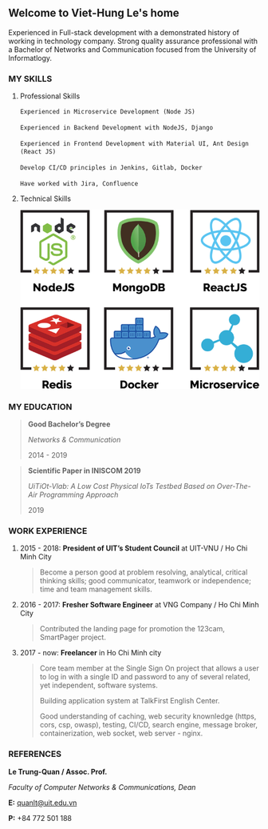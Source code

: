 ## Welcome to Viet-Hung Le's home

Experienced in Full-stack development with a demonstrated history of working in technology company. Strong quality assurance professional with a Bachelor of Networks and Communication focused from the University of Informatlogy.

### MY SKILLS

1. Professional Skills

    ```
    Experienced in Microservice Development (Node JS)

    Experienced in Backend Development with NodeJS, Django

    Experienced in Frontend Development with Material UI, Ant Design (React JS)

    Develop CI/CD principles in Jenkins, Gitlab, Docker

    Have worked with Jira, Confluence
    ```

2. Technical Skills

    ![technical skills](/images/technical-skills.png "technical skills")

### MY EDUCATION

> __Good Bachelor’s Degree__
> 
> _Networks & Communication_
> 
> 2014 - 2019

> __Scientific Paper in INISCOM 2019__
> 
> _UiTiOt-Vlab: A Low Cost Physical IoTs Testbed Based on Over-The-Air Programming Approach_
> 
> 2019

### WORK EXPERIENCE

1. 2015 - 2018: __President of UIT’s Student Council__ at UIT-VNU  /  Ho Chi Minh City

    > Become a person good at problem resolving, analytical, critical thinking skills; good communicator, teamwork or independence; time and team management skills.

2. 2016 - 2017: __Fresher Software Engineer__ at VNG Company  /  Ho Chi Minh City

    > Contributed the landing page for promotion the 123cam, SmartPager project.

3. 2017 - now: __Freelancer__ in Ho Chi Minh city

    > Core team member at the Single Sign On project that allows a user to log in with a single ID and password to any of several related, yet independent, software systems.
    >
    > Building application system at TalkFirst English Center.
    >
    > Good understanding of caching, web security knownledge (https, cors, csp, owasp), testing, CI/CD, search engine, message broker, containerization, web socket, web server - nginx.

### REFERENCES

__Le Trung-Quan / Assoc. Prof.__

_Faculty of Computer Networks & Communications, Dean_

__E:__ quanlt@uit.edu.vn

__P:__ +84 772 501 188

